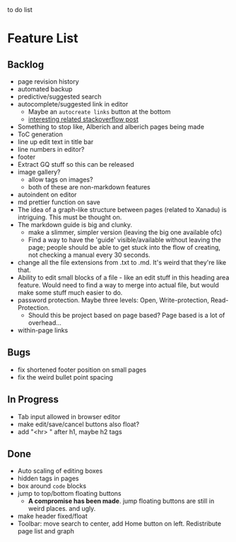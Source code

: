 <!-- Tags entered here are not visible, but are used to help search results !-->
<div class="tags">to do list</div>

# Feature List

## Backlog
- page revision history 
- automated backup
- predictive/suggested search
- autocomplete/suggested link in editor
  - Maybe an `autocreate links` button at the bottom
  - [interesting related stackoverflow post](https://stackoverflow.com/questions/69983667/ability-to-enter-tab-characters-in-a-textfield)
- Something to stop like, Alberich and alberich pages being made
- ToC generation
- line up edit text in title bar
- line numbers in editor?
- footer
- Extract GQ stuff so this can be released
- image gallery?
  - allow tags on images?
  - both of these are non-markdown features
- autoindent on editor
- md prettier function on save
- The idea of a graph-like structure between pages (related to Xanadu) is intriguing. This must be thought on.
- The markdown guide is big and clunky.
  - make a slimmer, simpler version (leaving the big one available ofc)
  - Find a way to have the 'guide' visible/available without leaving the page; people should be able to get stuck into the flow of creating, not checking a manual every 30 seconds.
- change all the file extensions from .txt to .md. It's weird that they're like that.
- Ability to edit small blocks of a file - like an edit stuff in this heading area feature. Would need to find a way to merge into actual file, but would make some stuff much easier to do.
- password protection. Maybe three levels: Open, Write-protection, Read-Protection.
  - Should this be project based on page based? Page based is a lot of overhead...
- within-page links

## Bugs
- fix shortened footer position on small pages
- fix the weird bullet point spacing

## In Progress
- Tab input allowed in browser editor
- make edit/save/cancel buttons also float?
- add "\<hr\> " after h1, maybe h2 tags

## Done
- Auto scaling of editing boxes
- hidden tags in pages
- box around `code` blocks
- jump to top/bottom floating buttons
  - **A compromise has been made**. jump floating buttons are still in weird places. and ugly.  
- make header fixed/float
- Toolbar: move search to center, add Home button on left. Redistribute page list and graph